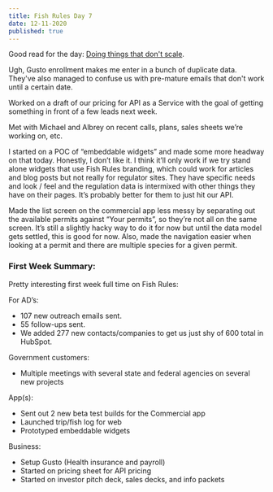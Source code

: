 ```yaml
---
title: Fish Rules Day 7
date: 12-11-2020
published: true
---
```


Good read for the day: [Doing things that don't scale][1].

Ugh, Gusto enrollment makes me enter in a bunch of duplicate data.  They've also managed
to confuse us with pre-mature emails that don't work until a certain date.

Worked on a draft of our pricing for API as a Service with the goal of getting something in front of a few leads next week.

Met with Michael and Albrey on recent calls, plans, sales sheets we’re working on, etc.

I started on a POC of “embeddable widgets” and made some more headway on that today.  Honestly, I don’t like it.  I think it’ll only work if we try stand alone widgets that use Fish Rules branding, which could work for articles and blog posts but not really for regulator sites.  They have specific needs and look / feel and the regulation data is intermixed with other things they have on their pages.  It’s probably better for them to just hit our API.

Made the list screen on the commercial app less messy by separating out the available permits against “Your permits”, so they’re not all on the same screen.  It’s still a slightly hacky way to do it for now but until the data model gets settled, this is good for now.  Also, made the navigation easier when looking at a permit and there are multiple species for a given permit.

### First Week Summary:
Pretty interesting first week full time on Fish Rules:

For AD’s:
- 107 new outreach emails sent. 
- 55 follow-ups sent.
- We added 277 new contacts/companies to get us just shy of 600 total in HubSpot.

Government customers:
- Multiple meetings with several state and federal agencies on  several new projects

App(s):
- Sent out 2 new beta test builds for the Commercial app
- Launched trip/fish log for web
- Prototyped embeddable widgets

Business:
- Setup Gusto (Health insurance and payroll)
- Started on pricing sheet for API pricing
- Started on investor pitch deck, sales decks, and info packets

[1]:	http://paulgraham.com/ds.html